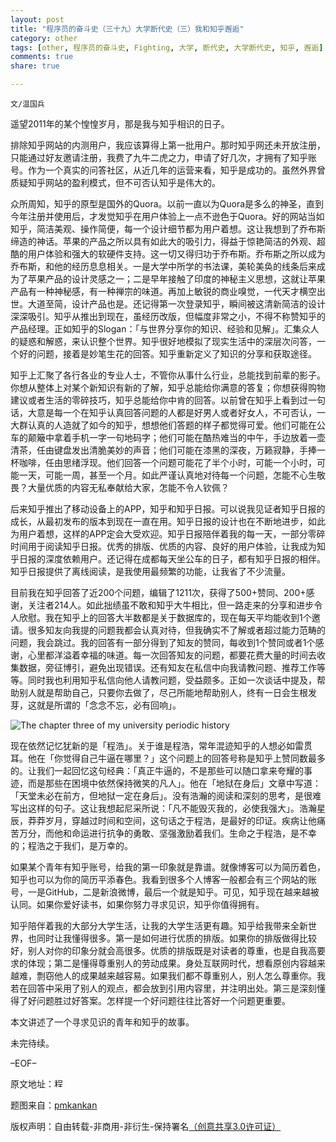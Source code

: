 ```yaml
---
layout: post
title: "程序员的奋斗史（三十九）大学断代史（三）我和知乎邂逅"
category: other
tags: [other, 程序员的奋斗史, Fighting, 大学, 断代史, 大学断代史, 知乎, 邂逅]
comments: true
share: true

---
```


`文/温国兵`

遥望2011年的某个惶惶岁月，那是我与知乎相识的日子。

排除知乎网站的内测用户，我应该算得上第一批用户。那时知乎网还未开放注册，只能通过好友邀请注册，我费了九牛二虎之力，申请了好几次，才拥有了知乎账号。作为一个真实的问答社区，从近几年的运营来看，知乎是成功的。虽然外界曾质疑知乎网站的盈利模式，但不可否认知乎是伟大的。

众所周知，知乎的原型是国外的Quora。以前一直以为Quora是多么的神圣，直到今年注册并使用后，才发觉知乎在用户体验上一点不逊色于Quora。好的网站当如知乎，简洁美观、操作简便，每一个设计细节都为用户着想。这让我想到了乔布斯缔造的神话。苹果的产品之所以具有如此大的吸引力，得益于惊艳简洁的外观、超酷的用户体验和强大的软硬件支持。这一切又得归功于乔布斯。乔布斯之所以成为乔布斯，和他的经历息息相关。一是大学中所学的书法课，美轮美奂的线条后来成为了苹果产品的设计灵感之一；二是早年接触了印度的神秘主义思想，这就让苹果产品有一种神秘感，有一种禅宗的味道。再加上敏锐的商业嗅觉，一代天才横空出世。大道至简，设计产品也是。还记得第一次登录知乎，瞬间被这清新简洁的设计深深吸引。知乎从推出到现在，虽经历改版，但幅度非常之小，不得不称赞知乎的产品经理。正如知乎的Slogan：「与世界分享你的知识、经验和见解」。汇集众人的疑惑和解惑，来认识整个世界。知乎很好地模拟了现实生活中的深层次问答，一个好的问题，接着是妙笔生花的回答。知乎重新定义了知识的分享和获取途径。

知乎上汇聚了各行各业的专业人士，不管你从事什么行业，总能找到前辈的影子。你想从整体上对某个新知识有新的了解，知乎总能给你满意的答复；你想获得购物建议或者生活的零碎技巧，知乎总能给你中肯的回答。以前曾在知乎上看到过一句话，大意是每一个在知乎认真回答问题的人都是好男人或者好女人，不可否认，一大群认真的人造就了如今的知乎，想想他们答题的样子都觉得可爱。他们可能在公车的颠簸中拿着手机一字一句地码字；他们可能在酷热难当的中午，手边放着一壶清茶，任由键盘发出清脆美妙的声音；他们可能在漆黑的深夜，万籁寂静，手捧一杯咖啡，任由思绪浮现。他们回答一个问题可能花了半个小时，可能一个小时，可能一天，可能一周，甚至一个月。如此严谨认真地对待每一个问题，怎能不心生敬畏？大量优质的内容无私奉献给大家，怎能不令人钦佩？

后来知乎推出了移动设备上的APP，知乎和知乎日报。可以说我见证者知乎日报的成长，从最初发布的版本到现在一直在用。知乎日报的设计也在不断地进步，如此为用户着想，这样的APP定会大受欢迎。知乎日报陪伴着我的每一天，一部分零碎时间用于阅读知乎日报。优秀的排版、优质的内容、良好的用户体验，让我成为知乎日报的深度依赖用户。还记得在成都每天坐公车的日子，都有知乎日报的相伴。知乎日报提供了离线阅读，是我使用最频繁的功能，让我省了不少流量。

目前我在知乎回答了近200个问题，编辑了1211次，获得了500+赞同、200+感谢，关注者214人。如此拙绩虽不敢和知乎大牛相比，但一路走来的分享和进步令人欣慰。我在知乎上的回答大半数都是关于数据库的，现在每天平均能收到1个邀请。很多知友向我提的问题我都会认真对待，但我确实不了解或者超过能力范畴的问题，我会跳过。我的回答有一部分得到了知友的赞同，每收到1个赞同或者1个感谢，心里都洋溢着幸福的味道。每一次回答知友的问题，都要花费大量的时间去收集数据，旁征博引，避免出现错误。还有知友在私信中向我请教问题、推荐工作等等。同时我也利用知乎私信向他人请教问题，受益颇多。正如一次谈话中提及，帮助别人就是帮助自己，只要你去做了，尽己所能地帮助别人，终有一日会生根发芽，这就是所谓的「念念不忘，必有回响」。

![The chapter three of my university periodic history](http://i.imgur.com/GO2YTlC.jpg)

现在依然记忆犹新的是「程浩」。关于谁是程浩，常年混迹知乎的人想必如雷贯耳。他在「你觉得自己牛逼在哪里？」这个问题上的回答号称是知乎上赞同数最多的。让我们一起回忆这句经典：「真正牛逼的，不是那些可以随口拿来夸耀的事迹，而是那些在困境中依然保持微笑的凡人」。他在「地狱在身后」文章中写道：「天堂未必在前方，但地狱一定在身后」。没有浩瀚的阅读和深刻的思考，是很难写出这样的句子。这让我想起尼采所说：「凡不能毁灭我的，必使我强大」。浩瀚星辰，莽莽岁月，穿越过时间和空间，这句话之于程浩，是最好的印证。疾病让他痛苦万分，而他和命运进行抗争的勇敢、坚强激励着我们。生命之于程浩，是不幸的；程浩之于我们，是万幸的。

如果某个青年有知乎账号，给我的第一印象就是靠谱。就像博客可以为简历着色，知乎也可以为你的简历平添春色。我看到很多个人博客一般都会有三个网站的账号，一是GitHub，二是新浪微博，最后一个就是知乎。可见，知乎现在越来越被认同。如果你爱好读书，如果你努力寻求见识，知乎你值得拥有。

知乎陪伴着我的大部分大学生活，让我的大学生活更有趣。知乎给我带来全新世界，也同时让我懂得很多。第一是如何进行优质的排版。如果你的排版做得比较好，别人对你的印象分就会高很多。优质的排版既是对读者的尊重，也是自我高要求的体现；第二是懂得尊重别人的劳动成果。身处互联网时代，想看原创内容越来越难，剽窃他人的成果越来越容易。如果我们都不尊重别人，别人怎么尊重你。我若在回答中采用了别人的观点，都会放到引用内容里，并注明出处。第三是深刻懂得了好问题胜过好答案。怎样提一个好问题往往比答好一个问题更重要。

本文讲述了一个寻求见识的青年和知乎的故事。

未完待续。

–EOF–

原文地址：<a href="http://blog.csdn.net/justdb/article/details/32935805" target="_blank"><img src="http://i.imgur.com/BROigUO.jpg" title="程序员的奋斗史（三十九）大学断代史（三）我和知乎邂逅" height="16px" width="16px" border="0" alt="程序员的奋斗史（三十九）大学断代史（三）我和知乎邂逅" /></a>

题图来自：<a href="http://www.pmkankan.com/html/date/2013/05" target="_blank">pmkankan</a>

版权声明：自由转载-非商用-非衍生-保持署名<a href="http://creativecommons.org/licenses/by-nc-nd/3.0/deed.zh" target="_blank">（创意共享3.0许可证）</a>
